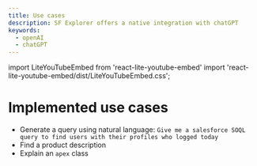 ```yaml
---
title: Use cases
description: SF Explorer offers a native integration with chatGPT
keywords:
  - openAI
  - chatGPT
---
```


import LiteYouTubeEmbed from 'react-lite-youtube-embed'
import 'react-lite-youtube-embed/dist/LiteYouTubeEmbed.css';



# Implemented use cases

- Generate a query using natural language: `Give me a salesforce SOQL query to find users with their profiles who logged today`
- Find a product description
- Explain an `apex` class

<LiteYouTubeEmbed
              id="RXUgbL10K1g"
              params="autoplay=1&autohide=1&showinfo=0&rel=0"
              title="3min"
              poster="maxresdefault"
              webp
            />


